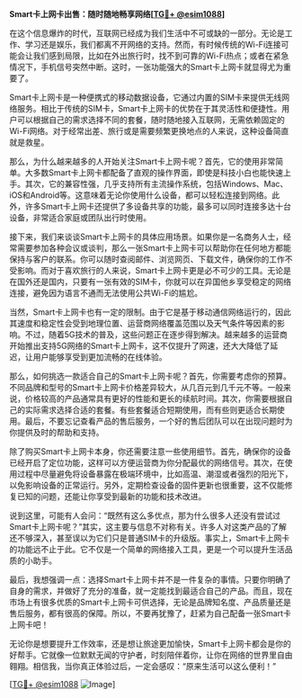 **Smart卡上网卡出售：随时随地畅享网络[[TG💪+ @esim1088](https://t.me/s/esim1088)]**

在这个信息爆炸的时代，互联网已经成为我们生活中不可或缺的一部分。无论是工作、学习还是娱乐，我们都离不开网络的支持。然而，有时候传统的Wi-Fi连接可能会让我们感到局限，比如在外出旅行时，找不到可靠的Wi-Fi热点；或者在紧急情况下，手机信号突然中断。这时，一张功能强大的Smart卡上网卡就显得尤为重要了。

Smart卡上网卡是一种便携式的移动数据设备，它通过内置的SIM卡来提供无线网络服务。相比于传统的SIM卡，Smart卡上网卡的优势在于其灵活性和便捷性。用户可以根据自己的需求选择不同的套餐，随时随地接入互联网，无需依赖固定的Wi-Fi网络。对于经常出差、旅行或是需要频繁更换地点的人来说，这种设备简直就是救星。

那么，为什么越来越多的人开始关注Smart卡上网卡呢？首先，它的使用非常简单。大多数Smart卡上网卡都配备了直观的操作界面，即使是科技小白也能快速上手。其次，它的兼容性强，几乎支持所有主流操作系统，包括Windows、Mac、iOS和Android等。这意味着无论你使用什么设备，都可以轻松连接到网络。此外，许多Smart卡上网卡还提供了多设备共享的功能，最多可以同时连接多达十台设备，非常适合家庭或团队出行时使用。

接下来，我们来谈谈Smart卡上网卡的具体应用场景。如果你是一名商务人士，经常需要参加各种会议或谈判，那么一张Smart卡上网卡可以帮助你在任何地方都能保持与客户的联系。你可以随时查阅邮件、浏览网页、下载文件，确保你的工作不受影响。而对于喜欢旅行的人来说，Smart卡上网卡更是必不可少的工具。无论是在国外还是国内，只要有一张有效的SIM卡，你就可以在异国他乡享受稳定的网络连接，避免因为语言不通而无法使用公共Wi-Fi的尴尬。

当然，Smart卡上网卡也有一定的限制。由于它是基于移动通信网络运行的，因此其速度和稳定性会受到地理位置、运营商网络覆盖范围以及天气条件等因素的影响。不过，随着5G技术的普及，这些问题正在逐步得到解决。越来越多的运营商开始推出支持5G网络的Smart卡上网卡，这不仅提升了网速，还大大降低了延迟，让用户能够享受到更加流畅的在线体验。

那么，如何挑选一款适合自己的Smart卡上网卡呢？首先，你需要考虑你的预算。不同品牌和型号的Smart卡上网卡价格差异较大，从几百元到几千元不等。一般来说，价格较高的产品通常具有更好的性能和更长的续航时间。其次，你需要根据自己的实际需求选择合适的套餐。有些套餐适合短期使用，而有些则更适合长期使用。最后，不要忘记查看产品的售后服务，一个好的售后团队可以在出现问题时为你提供及时的帮助和支持。

除了购买Smart卡上网卡本身，你还需要注意一些使用细节。首先，确保你的设备已经开启了定位功能，这样可以方便运营商为你分配最优的网络信号。其次，在使用过程中尽量避免将设备暴露在极端环境中，比如高温、潮湿或者强烈的阳光下，以免影响设备的正常运行。另外，定期检查设备的固件更新也很重要，这不仅能修复已知的问题，还能让你享受到最新的功能和技术改进。

说到这里，可能有人会问：“既然有这么多优点，那为什么很多人还没有尝试过Smart卡上网卡呢？”其实，这主要与信息不对称有关。许多人对这类产品的了解还不够深入，甚至误以为它们只是普通SIM卡的升级版。事实上，Smart卡上网卡的功能远不止于此。它不仅是一个简单的网络接入工具，更是一个可以提升生活品质的小助手。

最后，我想强调一点：选择Smart卡上网卡并不是一件复杂的事情。只要你明确了自身的需求，并做好了充分的准备，就一定能找到最适合自己的产品。而且，现在市场上有很多优质的Smart卡上网卡可供选择，无论是品牌知名度、产品质量还是售后服务，都有很高的保障。所以，不要再犹豫了，赶紧为自己配备一张Smart卡上网卡吧！

无论你是想要提升工作效率，还是想让旅途更加愉快，Smart卡上网卡都会是你的好帮手。它就像一位默默无闻的守护者，时刻陪伴着你，让你在网络的世界里自由翱翔。相信我，当你真正体验过后，一定会感叹：“原来生活可以这么便利！”

[[TG💪+ @esim1088](https://t.me/s/esim1088) ![Image](https://i.postimg.cc/4NQfJmqS/Snipaste-2025-05-13-00-14-12.png)]